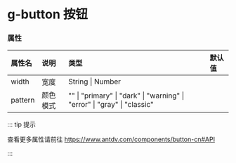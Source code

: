 # g-button 按钮

### 属性

| 属性名          | 说明                 | 类型                 | 默认值                 |
| :-------------- | :------------------- | :------------------- | :------------------- |
| width         | 宽度           | String \| Number           |             |
| pattern         | 颜色模式           | "" \| "primary" \| "dark" \| "warning" \| "error" \| "gray" \| "classic"           |             |


::: tip 提示

查看更多属性请前往 https://www.antdv.com/components/button-cn#API

:::
